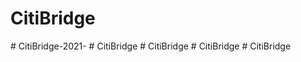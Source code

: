 # CitiBridge
#   C i t i B r i d g e - 2 0 2 1 -  
 #   C i t i B r i d g e  
 #   C i t i B r i d g e  
 #   C i t i B r i d g e  
 #   C i t i B r i d g e  
 